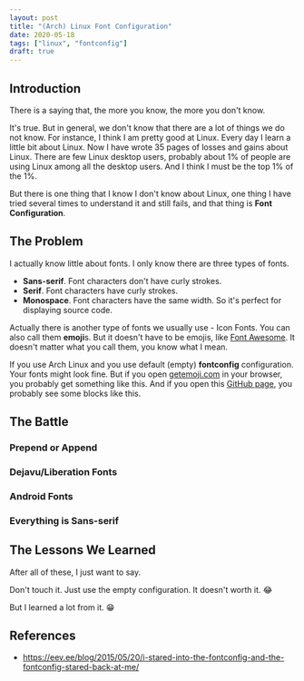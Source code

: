 ```yaml
---
layout: post
title: "(Arch) Linux Font Configuration"
date: 2020-05-18
tags: ["linux", "fontconfig"]
draft: true
---
```


## Introduction

There is a saying that, the more you know, the more you don't know.

It's true. But in general, we don't know that there are a lot of things we do not know. For instance, I think I am pretty good at Linux. Every day I learn a little bit about Linux. Now I have wrote 35 pages of losses and gains about Linux. There are few Linux desktop users, probably about 1% of people are using Linux among all the desktop users. And I think I must be the top 1% of the 1%.

But there is one thing that I know I don't know about Linux, one thing I have tried several times to understand it and still fails, and that thing is **Font Configuration**.

<!--more-->

## The Problem

I actually know little about fonts. I only know there are three types of fonts.

- **Sans-serif**. Font characters don't have curly strokes.
- **Serif**. Font characters have curly strokes.
- **Monospace**. Font characters have the same width. So it's perfect for displaying source code.

Actually there is another type of fonts we usually use - Icon Fonts. You can also call them **emoji**s. But it doesn't have to be emojis, like [Font Awesome](https://fontawesome.com/). It doesn't matter what you call them, you know what I mean.

If you use Arch Linux and you use default (empty) **fontconfig** configuration. Your fonts might look fine. But if you open [getemoji.com](https://getemoji.com/) in your browser, you probably get something like this. And if you open this [GitHub page](https://github.com/h3fang/dotfiles/blob/master/.config/i3blocks/config), you probably see some blocks like this.

## The Battle

### Prepend or Append

### Dejavu/Liberation Fonts

### Android Fonts

### Everything is Sans-serif

## The Lessons We Learned

After all of these, I just want to say.

Don't touch it. Just use the empty configuration. It doesn't worth it. 😂

But I learned a lot from it. 😁

## References
- <https://eev.ee/blog/2015/05/20/i-stared-into-the-fontconfig-and-the-fontconfig-stared-back-at-me/>
